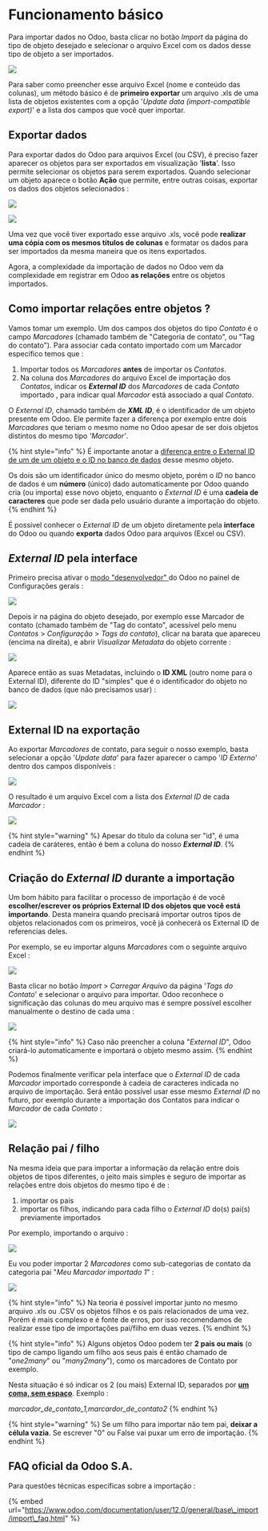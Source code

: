 # Funcionamento básico

Para importar dados no Odoo, basta clicar no botão _Import_ da página do tipo de objeto desejado e selecionar o arquivo Excel com os dados desse tipo de objeto a ser importados.

![](.gitbook/assets/image%20%2829%29.png)

Para saber como preencher esse arquivo Excel \(nome e conteúdo das colunas\), um método básico é de **primeiro exportar** um arquivo .xls de uma lista de objetos existentes com a opção '_Update data \(import-compatible export\)_' e a lista dos campos que você quer importar.

## Exportar dados

Para exportar dados do Odoo para arquivos Excel \(ou CSV\), é preciso fazer aparecer os objetos para ser exportados em visualização '**lista**'. Isso permite selecionar os objetos para serem exportados. Quando selecionar um objeto aparece o botão **Ação** que permite, entre outras coisas, exportar os dados dos objetos selecionados :

![](.gitbook/assets/image%20%286%29.png)

![](.gitbook/assets/image%20%281%29.png)

Uma vez que você tiver exportado esse arquivo .xls, você pode **realizar uma cópia com os mesmos títulos de colunas** e formatar os dados para ser importados da mesma maneira que os itens exportados.

Agora, a complexidade da importação de dados no Odoo vem da complexidade em registrar em Odoo **as relações** entre os objetos importados.

## Como importar relações entre objetos ?

Vamos tomar um exemplo. Um dos campos dos objetos do tipo _Contato_ é o campo _Marcadores_ \(chamado também de "Categoria de contato", ou "Tag do contato"\). Para associar cada contato importado com um Marcador específico temos que :

1.  Importar todos os _Marcadores_ **antes** de importar os _Contatos_.
2.  Na coluna dos _Marcadores_ do arquivo Excel de importação dos _Contatos_, indicar os _**External ID**_ dos _Marcadores_  de cada _Contato_ importado , para indicar qual _Marcador_  está associado a qual _Contato_.

O _External ID_, chamado também de _**XML ID**_, é o identificador de um objeto presente em Odoo. Ele permite fazer a diferença por exemplo entre dois _Marcadores_ que teriam o mesmo nome no Odoo apesar de ser dois objetos distintos do mesmo tipo _'Marcador'_.

{% hint style="info" %}
É importante anotar a [diferença entre o External ID de um de um objeto e o ID no banco de dados](https://www.odoo.com/documentation/user/12.0/general/base_import/import_faq.html#what-s-the-difference-between-database-id-and-external-id) desse mesmo objeto.

Os dois são um identificador único do mesmo objeto, porém o _ID_ no banco de dados é um **número** \(único\) dado automaticamente por Odoo quando cria \(ou importa\) esse novo objeto, enquanto o _External ID_ é uma **cadeia de caracteres** que pode ser dada pelo usuário durante a importação do objeto.
{% endhint %}

É possível conhecer o _External ID_ de um objeto diretamente pela **interface** do Odoo ou quando **exporta** dados Odoo para arquivos \(Excel ou CSV\).

## _External ID_ pela interface

Primeiro precisa ativar o [modo "desenvolvedor" ](https://odoo-development.readthedocs.io/en/latest/odoo/usage/debug-mode.html)do Odoo no painel de Configurações gerais :

![](.gitbook/assets/image%20%2815%29.png)

Depois ir na página do objeto desejado, por exemplo esse Marcador de contato \(chamado também de "Tag do contato", acessível pelo menu _Contatos_ &gt; _Configuração_ &gt; _Tags do contato_\), clicar na barata que apareceu \(encima na direita\), e abrir _Visualizar Metadata_ do objeto corrente :

![](.gitbook/assets/image.png)

Aparece então as suas Metadatas, incluindo o **ID XML** \(outro nome para o External ID\), diferente  do ID "simples" que é o identificador do objeto no banco de dados \(que não precisamos usar\) :

![](.gitbook/assets/image%20%2825%29.png)

## External ID na exportação

Ao exportar _Marcadores_ de contato, para seguir o nosso exemplo, basta selecionar a opção '_Update data_' para fazer aparecer o campo '_ID Externo_' dentro dos campos disponíveis :

![](.gitbook/assets/image%20%2826%29.png)

O resultado é um arquivo Excel com a lista dos _External ID_ de cada _Marcador_ :

![](.gitbook/assets/image%20%2817%29.png)

{% hint style="warning" %}
Apesar do título da coluna ser "id", é uma cadeia de caráteres, então é bem a coluna do nosso _**External ID**_. 
{% endhint %}

## Criação do _External ID_ durante a importação

Um bom hábito para facilitar o processo de importação é de você **escolher/escrever os próprios External ID dos objetos que você está importando**. Desta maneira quando precisará importar outros tipos de objetos relacionados com os primeiros, você já conhecerá os External ID de referencias deles.

Por exemplo, se eu importar alguns _Marcadores_ com o seguinte arquivo Excel :

![](.gitbook/assets/image%20%2822%29.png)

Basta clicar no botão _Import_ &gt; _Carregar Arquivo_ da página '_Tags do Contato_' e selecionar o arquivo para importar. Odoo reconhece o significação das colunas do meu arquivo mas é sempre possível escolher manualmente o destino de cada uma :

![](.gitbook/assets/image%20%288%29.png)

{% hint style="info" %}
Caso não preencher a coluna "_External ID_", Odoo criará-lo automaticamente e importará o objeto mesmo assim.
{% endhint %}

Podemos finalmente verificar pela interface que o _External ID_ de cada _Marcador_  importado corresponde à cadeia de caracteres indicada no arquivo de importação. Será então possível usar esse mesmo _External ID_ no futuro, por exemplo durante a importação dos Contatos para indicar o _Marcador_ de cada _Contato_ :

![](.gitbook/assets/image%20%2827%29.png)

## Relação pai / filho

Na mesma ideia que para importar a informação da relação entre dois objetos de tipos diferentes, o jeito mais simples e seguro de importar as relações entre dois objetos do mesmo tipo é de :

1. importar os pais
2. importar os filhos, indicando para cada filho o _External ID_ do\(s\) pai\(s\) previamente importados

Por exemplo, importando o arquivo :

![](.gitbook/assets/image%20%284%29.png)

Eu vou poder importar 2 _Marcadores_ como sub-categorias de contato da categoria pai "_Meu Marcador importado 1_" :

![](.gitbook/assets/image%20%2820%29.png)

{% hint style="info" %}
Na teoria é possível importar junto no mesmo arquivo .xls ou .CSV os objetos filhos e os pais relacionados de uma vez. Porém é mais complexo e é fonte de erros, por isso recomendamos de realizar esse tipo de importações pai/filho em duas vezes.
{% endhint %}

{% hint style="info" %}
Alguns objetos Odoo podem ter **2 pais ou mais** \(o tipo de campo ligando um filho aos seus pais é então chamado de "_one2many_" ou "_many2many_"\), como os marcadores de Contato por exemplo.

Nesta situação é só indicar os 2 \(ou mais\) External ID, separados por [**um coma, sem espaço**](https://www.odoo.com/documentation/user/12.0/general/base_import/import_faq.html#how-can-i-import-a-many2many-relationship-field-e-g-a-customer-that-has-multiple-tags). Exemplo :

_marcador\_de\_contato\_1,marcardor\_de\_contato2_
{% endhint %}

{% hint style="warning" %}
Se um filho para importar não tem pai, **deixar a célula vazia**. Se escrever "0" ou False vai puxar um erro de importação.
{% endhint %}

## FAQ oficial da Odoo S.A.

Para questões técnicas específicas sobre a importação :

{% embed url="https://www.odoo.com/documentation/user/12.0/general/base\_import/import\_faq.html" %}











